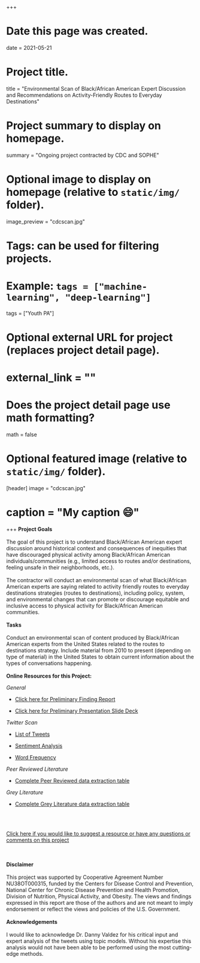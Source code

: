 +++
# Date this page was created.
date = 2021-05-21

# Project title.
title = "Environmental Scan of Black/African American Expert Discussion and Recommendations on Activity-Friendly Routes to Everyday Destinations"

# Project summary to display on homepage.
summary = "Ongoing project contracted by CDC and SOPHE"

# Optional image to display on homepage (relative to `static/img/` folder).
 image_preview = "cdcscan.jpg"

# Tags: can be used for filtering projects.
# Example: `tags = ["machine-learning", "deep-learning"]`
 tags = ["Youth PA"]

# Optional external URL for project (replaces project detail page).
# external_link = ""

# Does the project detail page use math formatting?
math = false

# Optional featured image (relative to `static/img/` folder).
[header]
 image = "cdcscan.jpg"
# caption = "My caption :smile:"

+++
**Project Goals** <br /><br />
	The goal of this project is to understand Black/African American expert discussion around historical context and consequences of inequities that have discouraged physical activity among Black/African American individuals/communities (e.g., limited access to routes and/or destinations, feeling unsafe in their neighborhoods, etc.). <br /><br />
	The contractor will conduct an environmental scan of what Black/African American experts are saying related to activity friendly routes to everyday destinations strategies (routes to destinations), including policy, system, and environmental changes that can promote or discourage equitable and inclusive access to physical activity for Black/African American communities.
<br /><br />
**Tasks** <br /><br />
	Conduct an environmental scan of content produced by Black/African American experts from the United States related to the routes to destinations strategy. Include material from 2010 to present (depending on type of material) in the United States to obtain current information about the types of conversations happening. 
<br /><br />
**Online Resources for this Project:**

*General*

- [Click here for Preliminary Finding Report](/files/cdcprelim.pdf)

- [Click here for Preliminary Presentation Slide Deck](/files/cdcprelimpres.pdf)

*Twitter Scan*

- [List of Tweets](/files/tweets.xlsx)

- [Sentiment Analysis](/files/sentiments.csv)

- [Word Frequency](/files/wordfreq.csv)

*Peer Reviewed Literature*

- [Complete Peer Reviewed data extraction table](/files/syslit.xlsx)

*Grey Literature*

- [Complete Grey Literature data extraction table](/files/greylit.xlsx)

<br /><br />

[Click here if you would like to suggest a resource or have any questions or comments on this project](https://forms.office.com/Pages/ResponsePage.aspx?id=NfvSImolm0W89Nwj1C3ApL6OUymJGCZGp-sfCjPfhClUQlA4MEZINkc4SUpTVjk4UENFNEtDSDEwSi4u)

<br /><br />
**Disclaimer** <br /><br />
This project was supported by Cooperative Agreement Number NU38OT000315, funded by the Centers for Disease Control and Prevention, National Center for Chronic Disease Prevention and Health Promotion, Division of Nutrition, Physical Activity, and Obesity. The views and findings expressed in this report are those of the authors and are not meant to imply endorsement or reflect the views and policies of the U.S. Government.
<br /><br />
**Acknowledgements** <br /><br />
I would like to acknowledge Dr. Danny Valdez for his critical input and expert analysis of the tweets using topic models. Without his expertise this analysis would not have been able to be performed using the most cutting-edge methods.  